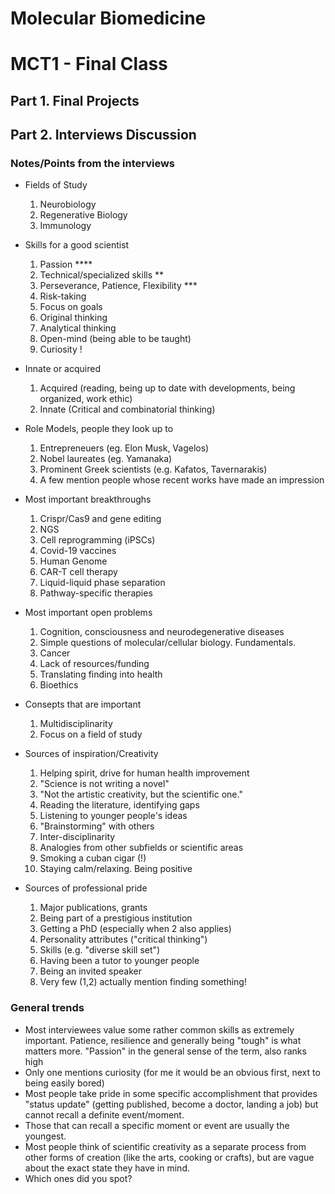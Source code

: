 # Molecular Biomedicine
# MCT1 - Final Class

## Part 1. Final Projects


## Part 2. Interviews Discussion

### Notes/Points from the interviews 

* Fields of Study
  1. Neurobiology
  2. Regenerative Biology
  3. Immunology

* Skills for a good scientist
  1. Passion ****
  2. Technical/specialized skills **
  3. Perseverance, Patience, Flexibility ***
  4. Risk-taking
  5. Focus on goals
  6. Original thinking
  7. Analytical thinking
  8. Open-mind (being able to be taught)
  9. Curiosity !

* Innate or acquired
  1. Acquired (reading, being up to date with developments, being organized, work ethic)
  2. Innate (Critical and combinatorial thinking)

* Role Models, people they look up to
  
  1. Entrepreneuers (eg. Elon Musk, Vagelos)
  2. Nobel laureates (eg. Yamanaka)
  3. Prominent Greek scientists (e.g. Kafatos, Tavernarakis)
  4. Α few mention people whose recent works have made an impression
  
* Most important breakthroughs
  1. Crispr/Cas9 and gene editing
  2. NGS 
  3. Cell reprogramming (iPSCs)
  4. Covid-19 vaccines
  5. Human Genome
  6. CAR-T cell therapy
  7. Liquid-liquid phase separation
  8. Pathway-specific therapies

* Most important open problems
  1. Cognition, consciousness and neurodegenerative diseases
  2. Simple questions of molecular/cellular biology. Fundamentals.
  3. Cancer
  4. Lack of resources/funding
  5. Translating finding into health
  6. Bioethics

* Consepts that are important
  1. Multidisciplinarity
  2. Focus on a field of study

* Sources of inspiration/Creativity
  1. Helping spirit, drive for human health improvement
  2. "Science is not writing a novel"
  3. "Not the artistic creativity, but the scientific one."
  4. Reading the literature, identifying gaps
  5. Listening to younger people's ideas
  6. "Brainstorming" with others
  7. Inter-disciplinarity
  8. Analogies from other subfields or scientific areas
  9. Smoking a cuban cigar (!)
  10. Staying calm/relaxing. Being positive

* Sources of professional pride
  1. Major publications, grants
  2. Being part of a prestigious institution
  3. Getting a PhD (especially when 2 also applies)
  4. Personality attributes ("critical thinking")
  5. Skills (e.g. "diverse skill set")
  6. Having been a tutor to younger people
  7. Being an invited speaker
  8. Very few (1,2) actually mention finding something!


### General trends

* Most interviewees value some rather common skills as extremely important. Patience, resilience and generally being "tough" is what matters more. "Passion" in the general sense of the term, also ranks high
* Only one mentions curiosity (for me it would be an obvious first, next to being easily bored)
* Most people take pride in some specific accomplishment that provides "status update" (getting published, become a doctor, landing a job) but cannot recall a definite event/moment. 
* Those that can recall a specific moment or event are usually the youngest.
* Most people think of scientific creativity as a separate process from other forms of creation (like the arts, cooking or crafts), but are vague about the exact state they have in mind.
* Which ones did you spot?